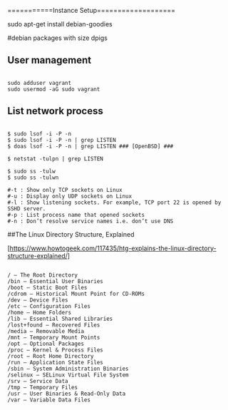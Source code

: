 ===========Instance Setup===================

sudo apt-get install debian-goodies

#debian packages with size
dpigs


## User management

```

sudo adduser vagrant
sudo usermod -aG sudo vagrant

```

## List network process

```script

$ sudo lsof -i -P -n
$ sudo lsof -i -P -n | grep LISTEN
$ doas lsof -i -P -n | grep LISTEN ### [OpenBSD] ###

$ netstat -tulpn | grep LISTEN

$ sudo ss -tulw
$ sudo ss -tulwn

#-t : Show only TCP sockets on Linux
#-u : Display only UDP sockets on Linux
#-l : Show listening sockets. For example, TCP port 22 is opened by SSHD server.
#-p : List process name that opened sockets
#-n : Don’t resolve service names i.e. don’t use DNS

```

##The Linux Directory Structure, Explained

[https://www.howtogeek.com/117435/htg-explains-the-linux-directory-structure-explained/]

```script

/ – The Root Directory
/bin – Essential User Binaries
/boot – Static Boot Files
/cdrom – Historical Mount Point for CD-ROMs
/dev – Device Files
/etc – Configuration Files
/home – Home Folders
/lib – Essential Shared Libraries
/lost+found – Recovered Files
/media – Removable Media
/mnt – Temporary Mount Points
/opt – Optional Packages
/proc – Kernel & Process Files
/root – Root Home Directory
/run – Application State Files
/sbin – System Administration Binaries
/selinux – SELinux Virtual File System
/srv – Service Data
/tmp – Temporary Files
/usr – User Binaries & Read-Only Data
/var – Variable Data Files

```

